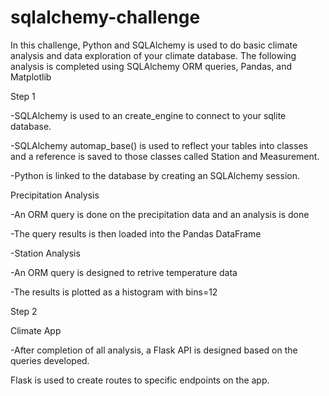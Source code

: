 # sqlalchemy-challenge

In this challenge, Python and SQLAlchemy is used to do basic climate analysis and data exploration of your climate database. The following analysis is completed using SQLAlchemy ORM queries, Pandas, and Matplotlib

Step 1

-SQLAlchemy is used to an create_engine to connect to your sqlite database.


-SQLAlchemy automap_base() is used to reflect your tables into classes and a reference is saved to those classes called Station and Measurement.


-Python is linked to the database by creating an SQLAlchemy session.

Precipitation Analysis

-An ORM query is done on the precipitation data and an analysis is done

-The query results is then loaded into the Pandas DataFrame 

-Station Analysis

-An ORM query is designed to retrive temperature data 

-The results is plotted as a histogram with bins=12

Step 2

Climate App

-After completion of all analysis, a Flask API is designed based on the queries developed.

 Flask is used to create routes to specific endpoints on the app.